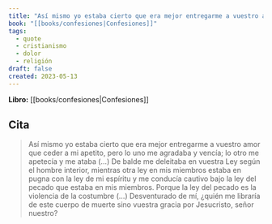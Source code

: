 ```yaml
---
title: "Así mismo yo estaba cierto que era mejor entregarme a vuestro amor que ceder a m..."
book: "[[books/confesiones|Confesiones]]"
tags:
  - quote
  - cristianismo
  - dolor
  - religión
draft: false
created: 2023-05-13
---
```


**Libro:** [[books/confesiones|Confesiones]]

## Cita
> Así mismo yo estaba cierto que era mejor entregarme a vuestro amor que ceder a mi apetito, pero lo uno me agradaba y vencía; lo otro me apetecía y me ataba (…) De balde me deleitaba en vuestra Ley según el hombre interior, mientras otra ley en mis miembros estaba en pugna con la ley de mi espíritu y me conducía cautivo bajo la ley del pecado que estaba en mis miembros. Porque la ley del pecado es la violencia de la costumbre (…) Desventurado de mí, ¿quién me libraría de este cuerpo de muerte sino vuestra gracia por Jesucristo, señor nuestro?
